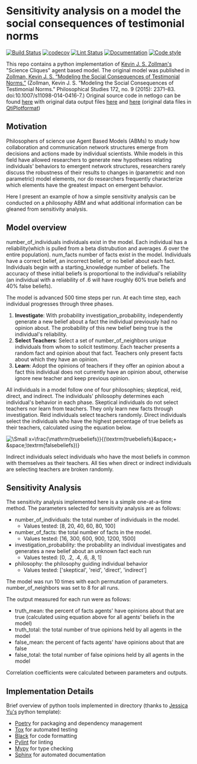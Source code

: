 # Sensitivity analysis on a model the social consequences of testimonial norms

[![Build Status](https://github.com/Jannetty/science_cliques/workflows/build/badge.svg)](https://github.com/Jannetty/science_cliques/actions?query=workflow%3Abuild)
[![codecov](https://codecov.io/gh/Jannetty/science_cliques/branch/main/graph/badge.svg?token=p46b5eTAyy)](https://codecov.io/gh/Jannetty/science_cliques)
[![Lint Status](https://github.com/Jannetty/science_cliques/workflows/lint/badge.svg)](https://github.com/Jannetty/science_cliques/actions?query=workflow%3Alint)
[![Documentation](https://github.com/Jannetty/science_cliques/workflows/documentation/badge.svg)](https://jannetty.github.io/science_cliques/)
[![Code style](https://img.shields.io/badge/code%20style-black-000000.svg)](https://github.com/psf/black)

This repo contains a python implementation of [Kevin J. S. Zollman's](https://www.kevinzollman.com/)
"Science Cliques" agent based model.
The original model was published in 
[Zollman, Kevin J.
S. “Modeling the Social Consequences of 
Testimonial Norms.”](https://www.kevinzollman.com/uploads/5/0/3/6/50361245/zollman_-_modeling_the_social_consequence_of_testimonial_norms.pdf)
(Zollman, Kevin J. S. “Modeling the Social Consequences of Testimonial Norms.” Philosophical Studies 172, no. 9 (2015): 2371–83. doi:10.1007/s11098-014-0416-7.)
Original source code in netlogo can be found [here](https://www.kevinzollman.com/uploads/5/0/3/6/50361245/sciencecliquesv2.nlogo)
with original data output files [here](https://www.kevinzollman.com/uploads/5/0/3/6/50361245/testimonydata.qti) and [here](https://www.kevinzollman.com/uploads/5/0/3/6/50361245/polymorphictestimony.qti) 
(original data files in [QtiPlotformat](http://www.qtiplot.com/))

## Motivation
Philosophers of science use Agent Based Models (ABMs) to study how 
collaboration and communication network structures emerge from decisions and 
actions made by individual scientists. While models in this field have allowed 
researchers to generate new hypotheses relating individuals' behaviors to 
emergent network structures, researchers rarely discuss the robustness of 
their results to changes in (parametric and non parametric) model elements, 
nor do researchers frequently characterize which elements have the greatest 
impact on emergent behavior.

Here I present an example of how a simple sensitivity analysis can be 
conducted on a philosophy ABM and what additional information can be gleaned 
from sensitivity analysis.

## Model overview
number_of_individuals individuals exist in the model. Each individual 
has a reliability(which is pulled from a beta distrubution and averages .6 
over the entire population). num_facts number of facts exist in the
model. Individuals have a correct belief, an incorrect belief, or no 
belief about each fact. Individuals begin with a starting_knowledge number 
of beliefs. The accuracy of these initial beliefs is proportional to the 
individual's reliability (an individual with a reliability of .6 will have 
roughly 60% true beliefs and 40% false beliefs).

The model is advanced 500 time steps per run. At each time step, each 
individual progresses through three phases.
1. **Investigate**: With probability investigation_probability, independently 
   generate a new belief about a fact the individual previously had no 
   opinion about. The probability of this new belief being true is the 
   individual's reliability.
2. **Select Teachers**: Select a set of number_of_neighbors unique individuals 
   from whom to solicit testimony. Each teacher presents a random fact and 
   opinion about that fact. Teachers only present facts about which they 
   have an opinion.
3. **Learn**: Adopt the opinions of teachers if they offer an opinion about 
   a fact this individual does not currently have an opinion about, 
   otherwise ignore new teacher and keep previous opinion.

All individuals in a model follow one of four philosophies; skeptical, reid, 
direct, and indirect. The individuals' philosophy determines each 
individual's behavior in each phase. Skeptical individuals do not 
select teachers nor learn from teachers. They only learn new facts through 
investigation. Reid individuals select teachers randomly. Direct individuals 
select the individuals who have the highest percentage of true beliefs as 
their teachers, calculated using the equation below.

![\Small x=\frac{\mathrm{truebeliefs}}{(\textrm{truebeliefs}&space;&plus;
&space;\textrm{falsebeliefs})}](https://latex.codecogs.com/svg.image?\frac{\mathrm{truebeliefs}}{(\textrm{truebeliefs}&space;&plus;&space;\textrm{falsebeliefs})}) 

Indirect individuals select individuals who have the most beliefs 
in common with themselves as their teachers. All ties when direct or indirect
individuals are selecting teachers are broken randomly.

## Sensitivity Analysis
The sensitivity analysis implemented here is a simple one-at-a-time method.
The parameters selected for sensitivity analysis are as follows:
- number_of_individuals: the total number of individuals in the model. 
  - Values tested: [8, 20, 40, 60, 80, 100]
- number_of_facts: the total number of facts in the model.
  - Values tested: [16, 300, 600, 900, 1200, 1500]
- investigation_probability: the probability an individual investigates and 
  generates a new belief about an unknown fact each run
  - Values tested: [0, .2, .4, .6, .8, 1]
- philosophy: the philosophy guiding individual behavior 
  - Values tested: 
    ['skeptical', 'reid', 'direct', 'indirect']

The model was run 10 times with each permutation of parameters. 
number_of_neighbors was set to 8 for all runs.

The output measured for each run were as follows:
- truth_mean: the percent of facts agents' have opinions about that are true 
  (calculated using equation above for all agents' beliefs in the model)
- truth_total: the total number of true opinions held by all agents in the model
- false_mean: the percent of facts agents' have opinions about that are false
- false_total: the total number of false opinions held by all agents in the 
  model

Correlation coefficients were calculated between parameters and outputs.

## Implementation Details
Brief overview of python tools implemented in directory (thanks to [Jessica 
Yu's](https://github.com/jessicasyu) python template):
- [Poetry](https://python-poetry.org/) for packaging and dependency management
- [Tox](https://tox.readthedocs.io/en/latest/) for automated testing
- [Black](https://black.readthedocs.io/en/stable/) for code formatting
- [Pylint](https://www.pylint.org/) for linting
- [Mypy](http://mypy-lang.org/) for type checking
- [Sphinx](https://www.sphinx-doc.org/) for automated documentation



